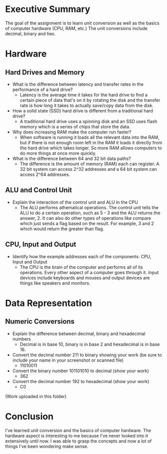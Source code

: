 # Executive Summary
The goal of the assignment is to learn unit conversion as well as the basics of computer hardware (CPU, RAM, etc.) 
The unit conversions include decimal, binary and hex. 

# Hardware
## Hard Drives and Memory
* What is the difference between latency and transfer rates in the performance of a hard drive? 
   * Latency is the average time it takes for the hard drive to find a certain piece of data that's on it by rotating the disk and the transfer rate is how long it takes to      actually save/copy data from the disk.
* How a solid state (SSD) hard drive is different from a traditional hard drive?
   * A traditional hard drive uses a spinning disk and an SSD uses flash memory which is a series of chips that store the data.
* Why does increasing RAM make the computer run faster?
   * When software is running it loads all the relevant data into the RAM, but if there is not enough room left in the RAM it loads it directly from the hard drive which takes     longer. So more RAM allows computers to do more things at once more quickly.
* What is the difference between 64 and 32 bit data paths?
   * The difference is the amount of memory (RAM) each can register. A 32 bit system can access 2^32 addresses and a 64 bit system can access 2^64 addresses.

## ALU and Control Unit
* Explain the interaction of the control unit and ALU in the CPU
   * The ALU performs athematical operations. The control unit tells the ALU to do a certain operation, such as 5 - 3 and the ALU returns the answer, 2. It can also do other types of operations like compare which just sends a flag based on the result. For example, 3 and 2 which would return the greater than flag.
## CPU, Input and Output
* Identify how the example addresses each of the components: CPU, Input and Output
   * The CPU is the brain of the computer and performs all of its operations. Every other aspect of a computer goes through it. Input devices include keyboards and mouses and output devices are things like speakers and monitors.

# Data Representation

## Numeric Conversions
* Explain the difference between decimal, binary and hexadecimal numbers 
  * Decimal is in base 10, binary is in base 2 and hexadecimal is in base 16.
* Convert the decimal number 211 to binary showing your work (be sure to include your name in your screenshot or scanned file)
  * 11010011
* Convert the binary number 101101010 to decimal (show your work)
  * 362
* Convert the decimal number 192 to hexadecimal (show your work)
  * C0
  
(Work uploaded in this folder)

# Conclusion
I've learned unit conversion and the basics of computer hardware. The hardware aspect is interesting to me because I've never looked into it extensively until now. I was able to grasp the concepts and now a lot of things I've been wondering make sense. 

